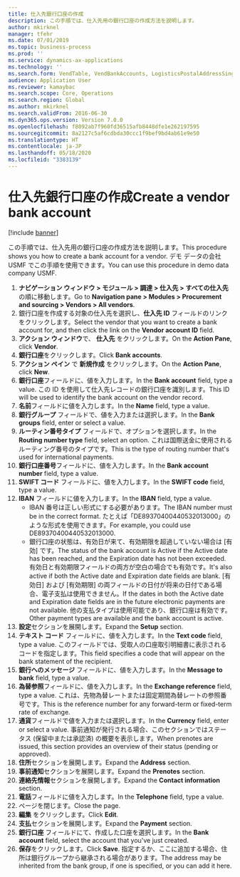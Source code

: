 ```yaml
---
title: 仕入先銀行口座の作成
description: この手順では、仕入先用の銀行口座の作成方法を説明します。
author: mkirknel
manager: tfehr
ms.date: 07/01/2019
ms.topic: business-process
ms.prod: ''
ms.service: dynamics-ax-applications
ms.technology: ''
ms.search.form: VendTable, VendBankAccounts, LogisticsPostalAddressSingle
audience: Application User
ms.reviewer: kamaybac
ms.search.scope: Core, Operations
ms.search.region: Global
ms.author: mkirknel
ms.search.validFrom: 2016-06-30
ms.dyn365.ops.version: Version 7.0.0
ms.openlocfilehash: f8092ab7f960fd36515afb8448dfe1e262197595
ms.sourcegitcommit: 8a2127c5af6cdbda30ccc1f9bef9bd4ab61e9e50
ms.translationtype: HT
ms.contentlocale: ja-JP
ms.lasthandoff: 05/18/2020
ms.locfileid: "3383139"
---
```

# <a name="create-a-vendor-bank-account"></a><span data-ttu-id="b0c8f-103">仕入先銀行口座の作成</span><span class="sxs-lookup"><span data-stu-id="b0c8f-103">Create a vendor bank account</span></span>

[!include [banner](../../includes/banner.md)]

<span data-ttu-id="b0c8f-104">この手順では、仕入先用の銀行口座の作成方法を説明します。</span><span class="sxs-lookup"><span data-stu-id="b0c8f-104">This procedure shows you how to create a bank account for a vendor.</span></span> <span data-ttu-id="b0c8f-105">デモ データの会社 USMF でこの手順を使用できます。</span><span class="sxs-lookup"><span data-stu-id="b0c8f-105">You can use this procedure in demo data company USMF.</span></span>

1. <span data-ttu-id="b0c8f-106">**ナビゲーション ウィンドウ > モジュール > 調達 > 仕入先 > すべての仕入先**の順に移動します。</span><span class="sxs-lookup"><span data-stu-id="b0c8f-106">Go to **Navigation pane > Modules > Procurement and sourcing > Vendors > All vendors**.</span></span>
2. <span data-ttu-id="b0c8f-107">銀行口座を作成する対象の仕入先を選択し、**仕入先 ID** フィールドのリンクをクリックします。</span><span class="sxs-lookup"><span data-stu-id="b0c8f-107">Select the vendor that you want to create a bank account for, and then click the link on the **Vendor account ID** field.</span></span>
3. <span data-ttu-id="b0c8f-108">**アクション ウィンドウ**で、 **仕入先** をクリックします。</span><span class="sxs-lookup"><span data-stu-id="b0c8f-108">On the **Action Pane**, click **Vendor**.</span></span>
4. <span data-ttu-id="b0c8f-109">**銀行口座**をクリックします。</span><span class="sxs-lookup"><span data-stu-id="b0c8f-109">Click **Bank accounts**.</span></span>
5. <span data-ttu-id="b0c8f-110">**アクション ペイン** で **新規作成** をクリックします。</span><span class="sxs-lookup"><span data-stu-id="b0c8f-110">On the **Action Pane**, click **New**.</span></span>
6. <span data-ttu-id="b0c8f-111">**銀行口座**フィールドに、値を入力します。</span><span class="sxs-lookup"><span data-stu-id="b0c8f-111">In the **Bank account** field, type a value.</span></span> <span data-ttu-id="b0c8f-112">この ID を使用して仕入先レコードの銀行口座を識別します。</span><span class="sxs-lookup"><span data-stu-id="b0c8f-112">This ID will be used to identify the bank account on the vendor record.</span></span>  
7. <span data-ttu-id="b0c8f-113">**名前**フィールドに値を入力します。</span><span class="sxs-lookup"><span data-stu-id="b0c8f-113">In the **Name** field, type a value.</span></span>
8. <span data-ttu-id="b0c8f-114">**銀行グループ** フィールドで、値を入力または選択します。</span><span class="sxs-lookup"><span data-stu-id="b0c8f-114">In the **Bank groups** field, enter or select a value.</span></span>
9. <span data-ttu-id="b0c8f-115">**ルーティン番号タイプ** フィールドで、オプションを選択します。</span><span class="sxs-lookup"><span data-stu-id="b0c8f-115">In the **Routing number type** field, select an option.</span></span> <span data-ttu-id="b0c8f-116">これは国際送金に使用されるルーティング番号のタイプです。</span><span class="sxs-lookup"><span data-stu-id="b0c8f-116">This is the type of routing number that's used for international payments.</span></span>  
10. <span data-ttu-id="b0c8f-117">**銀行口座番号**フィールドに、値を入力します。</span><span class="sxs-lookup"><span data-stu-id="b0c8f-117">In the **Bank account number** field, type a value.</span></span>
11. <span data-ttu-id="b0c8f-118">**SWIFT コード** フィールドに、値を入力します。</span><span class="sxs-lookup"><span data-stu-id="b0c8f-118">In the **SWIFT code** field, type a value.</span></span>
12. <span data-ttu-id="b0c8f-119">**IBAN** フィールドに値を入力します。</span><span class="sxs-lookup"><span data-stu-id="b0c8f-119">In the **IBAN** field, type a value.</span></span>
    - <span data-ttu-id="b0c8f-120">IBAN 番号は正しい形式にする必要があります。</span><span class="sxs-lookup"><span data-stu-id="b0c8f-120">The IBAN number must be in the correct format.</span></span> <span data-ttu-id="b0c8f-121">たとえば「DE89370400440532013000」のような形式を使用できます。</span><span class="sxs-lookup"><span data-stu-id="b0c8f-121">For example, you could use DE89370400440532013000.</span></span>  
    - <span data-ttu-id="b0c8f-122">銀行口座の状態は、有効日が来て、有効期限を超過していない場合は [有効] です。</span><span class="sxs-lookup"><span data-stu-id="b0c8f-122">The status of the bank account is Active if the Active date has been reached, and the Expiration date has not been exceeded.</span></span> <span data-ttu-id="b0c8f-123">有効日と有効期限フィールドの両方が空白の場合でも有効です。</span><span class="sxs-lookup"><span data-stu-id="b0c8f-123">It's also active if both the Active date and Expiration date fields are blank.</span></span> <span data-ttu-id="b0c8f-124">[有効日] および [有効期限] の両フィールドの日付が将来の日付である場合、電子支払は使用できません。</span><span class="sxs-lookup"><span data-stu-id="b0c8f-124">If the dates in both the Active date and Expiration date fields are in the future electronic payments are not available.</span></span> <span data-ttu-id="b0c8f-125">他の支払タイプは使用可能であり、銀行口座は有効です。</span><span class="sxs-lookup"><span data-stu-id="b0c8f-125">Other payment types are available and the bank account is active.</span></span>  
13. <span data-ttu-id="b0c8f-126">**設定**セクションを展開します。</span><span class="sxs-lookup"><span data-stu-id="b0c8f-126">Expand the **Setup** section.</span></span>
14. <span data-ttu-id="b0c8f-127">**テキスト コード** フィールドに、値を入力します。</span><span class="sxs-lookup"><span data-stu-id="b0c8f-127">In the **Text code** field, type a value.</span></span> <span data-ttu-id="b0c8f-128">このフィールドでは、受取人の口座取引明細書に表示されるコードを指定します。</span><span class="sxs-lookup"><span data-stu-id="b0c8f-128">This field specifies a code that will appear on the bank statement of the recipient.</span></span>  
15. <span data-ttu-id="b0c8f-129">**銀行へのメッセージ** フィールドに、値を入力します。</span><span class="sxs-lookup"><span data-stu-id="b0c8f-129">In the **Message to bank** field, type a value.</span></span>
16. <span data-ttu-id="b0c8f-130">**為替参照**フィールドに、値を入力します。</span><span class="sxs-lookup"><span data-stu-id="b0c8f-130">In the **Exchange reference** field, type a value.</span></span> <span data-ttu-id="b0c8f-131">これは、先物為替レートまたは固定期間為替レートの参照番号です。</span><span class="sxs-lookup"><span data-stu-id="b0c8f-131">This is the reference number for any forward-term or fixed-term rate of exchange.</span></span>
17. <span data-ttu-id="b0c8f-132">**通貨**フィールドで値を入力または選択します。</span><span class="sxs-lookup"><span data-stu-id="b0c8f-132">In the **Currency** field, enter or select a value.</span></span> <span data-ttu-id="b0c8f-133">事前通知が発行される場合、このセクションではステータス (保留中または承認済) の概要を表示します。</span><span class="sxs-lookup"><span data-stu-id="b0c8f-133">When prenotes are issued, this section provides an overview of their status (pending or approved).</span></span>  
18. <span data-ttu-id="b0c8f-134">**住所**セクションを展開します。</span><span class="sxs-lookup"><span data-stu-id="b0c8f-134">Expand the **Address** section.</span></span>
19. <span data-ttu-id="b0c8f-135">**事前通知**セクションを展開します。</span><span class="sxs-lookup"><span data-stu-id="b0c8f-135">Expand the **Prenotes** section.</span></span>
20. <span data-ttu-id="b0c8f-136">**連絡先情報**セクションを展開します。</span><span class="sxs-lookup"><span data-stu-id="b0c8f-136">Expand the **Contact information** section.</span></span>
21. <span data-ttu-id="b0c8f-137">**電話**フィールドに値を入力します。</span><span class="sxs-lookup"><span data-stu-id="b0c8f-137">In the **Telephone** field, type a value.</span></span>
22. <span data-ttu-id="b0c8f-138">ページを閉じます。</span><span class="sxs-lookup"><span data-stu-id="b0c8f-138">Close the page.</span></span>
23. <span data-ttu-id="b0c8f-139">**編集** をクリックします。</span><span class="sxs-lookup"><span data-stu-id="b0c8f-139">Click **Edit**.</span></span>
24. <span data-ttu-id="b0c8f-140">**支払**セクションを展開します。</span><span class="sxs-lookup"><span data-stu-id="b0c8f-140">Expand the **Payment** section.</span></span>
25. <span data-ttu-id="b0c8f-141">**銀行口座** フィールドにて、作成した口座を選択します。</span><span class="sxs-lookup"><span data-stu-id="b0c8f-141">In the **Bank account** field, select the account that you've just created.</span></span>
26. <span data-ttu-id="b0c8f-142">**保存**をクリックします。</span><span class="sxs-lookup"><span data-stu-id="b0c8f-142">Click **Save**.</span></span> <span data-ttu-id="b0c8f-143">指定するか、ここに追加する場合、住所は銀行グループから継承される場合があります。</span><span class="sxs-lookup"><span data-stu-id="b0c8f-143">The address may be inherited from the bank group, if one is specified, or you can add it here.</span></span>  

